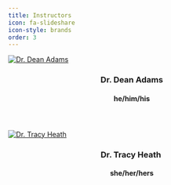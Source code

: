 ```yaml
---
title: Instructors
icon: fa-slideshare
icon-style: brands
order: 3
---
```


<!-- <div class="row">
<div class="col-md-3">
    <center><img class="image fit" src="{{ 'assets/images/tah.jpeg' | relative_url }}" alt="">
    <h3>Tracy Heath</h3>
	<h4>Principal Investigator</h4>
</div>
</div>
 -->
<div class="row">
	<div class="item">
		<a href="https://faculty.sites.iastate.edu/dcadams" class="image fit"><img src="{{ 'assets/images/dca.jpg' | relative_url }}" alt="Dr. Dean Adams"/></a>
		<header>
		  <h3>Dr. Dean Adams</h3>
		  <h4>he/him/his</h4>
		  <p><a href="mailto:dcadams@iastate.edu"><i class="fas fa-envelope"></i></a>   <a href="https://faculty.sites.iastate.edu/dcadams/"><i class="fas fa-globe"></i></a>  <a href="https://github.com/deanadams"><i class="fab fa-github-square"></i></a></p>
		</header>
	</div>
	<div class="item">
		<a href="http://phyloworks.org/" class="image fit"><img src="{{ 'assets/images/tah.jpeg' | relative_url }}" alt="Dr. Tracy Heath"/></a>
		<header>
		  <h3>Dr. Tracy Heath&nbsp;</h3>
		  <h4>she/her/hers</h4>
		  <p><a href="mailto:phylo@iastate.edu"><i class="fas fa-envelope"></i></a>    <a href="http://phyloworks.org/"><i class="fas fa-globe"></i></a>  <a href="https://github.com/trayc7"><i class="fab fa-github-square"></i></a> <a href="https://twitter.com/trayc7"><i class="fab fa-twitter"></i></a></p>
		</header>
	</div>
</div>